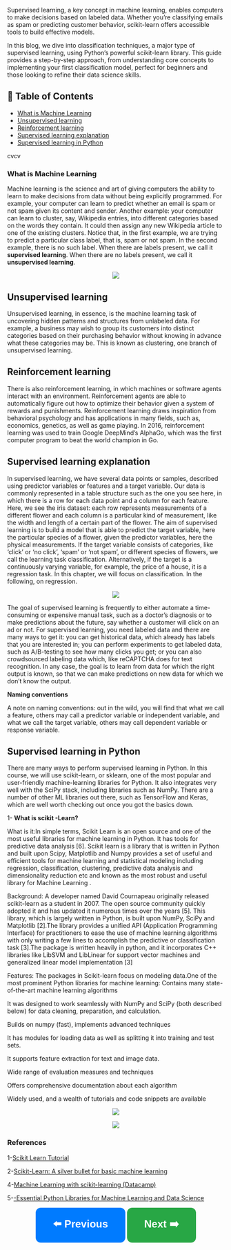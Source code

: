 Supervised learning, a key concept in machine learning, enables computers to make decisions based on labeled data. Whether you’re classifying emails as spam or predicting customer behavior, scikit-learn offers accessible tools to build effective models.

In this blog, we dive into classification techniques, a major type of supervised learning, using Python’s powerful scikit-learn library. This guide provides a step-by-step approach, from understanding core concepts to implementing your first classification model, perfect for beginners and those looking to refine their data science skills.


## 📑 Table of Contents  

- [What is Machine Learning](#What-is-Machine-Learning)  
- [Unsupervised learning](#Unsupervised-learning)  
- [Reinforcement learning](#Reinforcement-learning)  
- [Supervised learning explanation](#Supervised-learning-explanation)
- [Supervised learning in Python](#Supervised-learning-in-Python)    

cvcv
### **What is Machine Learning** 

Machine learning is the science and art of giving computers the ability to learn to make decisions from data without being explicitly programmed.
For example, your computer can learn to predict whether an email is spam or not spam given its content and sender. Another example: your computer can learn to cluster, say, Wikipedia entries, into different categories based on the words they contain. It could then assign any new Wikipedia article to one of the existing clusters. Notice that, in the first example, we are trying to predict a particular class label, that is, spam or not spam. In the second example, there is no such label. When there are labels present, we call it **supervised learning**. When there are no labels present, we call it **unsupervised learning**.

<p align="center">
<img src="https://github.com/dr-mushtaq/Machine-Learning/blob/master/Supervised%20Learning%20with%20scikit_learn/Chapter1-Classification/1.png"></a>
</p>

 ## **Unsupervised learning**
 
Unsupervised learning, in essence, is the machine learning task of uncovering hidden patterns and structures from unlabeled data. For example, a business may wish to group its customers into distinct categories based on their purchasing behavior without knowing in advance what these categories may be. This is known as clustering, one branch of unsupervised learning.

## **Reinforcement learning** 

There is also reinforcement learning, in which machines or software agents interact with an environment. Reinforcement agents are able to automatically figure out how to optimize their behavior given a system of rewards and punishments. Reinforcement learning draws inspiration from behavioral psychology and has applications in many fields, such as, economics, genetics, as well as game playing. In 2016, reinforcement learning was used to train Google DeepMind’s AlphaGo, which was the first computer program to beat the world champion in Go.

## **Supervised learning explanation** 

In supervised learning, we have several data points or samples, described using predictor variables or features and a target variable. Our data is commonly represented in a table structure such as the one you see here, in which there is a row for each data point and a column for each feature. Here, we see the iris dataset: each row represents measurements of a different flower and each column is a particular kind of measurement, like the width and length of a certain part of the flower. The aim of supervised learning is to build a model that is able to predict the target variable, here the particular species of a flower, given the predictor variables, here the physical measurements. If the target variable consists of categories, like ‘click’ or ‘no click’, ‘spam’ or ‘not spam’, or different species of flowers, we call the learning task classification. Alternatively, if the target is a continuously varying variable, for example, the price of a house, it is a regression task. In this chapter, we will focus on classification. In the following, on regression.

<p align="center">
<img src="https://github.com/dr-mushtaq/Machine-Learning/blob/master/Supervised%20Learning%20with%20scikit_learn/Chapter1-Classification/2.png"></a>
</p>

The goal of supervised learning is frequently to either automate a time-consuming or expensive manual task, such as a doctor’s diagnosis or to make predictions about the future, say whether a customer will click on an ad or not. For supervised learning, you need labeled data and there are many ways to get it: you can get historical data, which already has labels that you are interested in; you can perform experiments to get labeled data, such as A/B-testing to see how many clicks you get; or you can also crowdsourced labeling data which, like reCAPTCHA does for text recognition. In any case, the goal is to learn from data for which the right output is known, so that we can make predictions on new data for which we don’t know the output.
 
 **Naming conventions**

A note on naming conventions: out in the wild, you will find that what we call a feature, others may call a predictor variable or independent variable, and what we call the target variable, others may call dependent variable or response variable.

## **Supervised learning in Python** 

There are many ways to perform supervised learning in Python. In this course, we will use scikit-learn, or sklearn, one of the most popular and user-friendly machine-learning libraries for Python. It also integrates very well with the SciPy stack, including libraries such as NumPy. There are a number of other ML libraries out there, such as TensorFlow and Keras, which are well worth checking out once you got the basics down.

1- **What is scikit -Learn?**

What is it:In simple terms, Scikit Learn is an open source and one of the most useful libraries for machine learning in Python. It has tools for predictive data analysis [6]. Scikit learn is a library that is written in Python and built upon Scipy, Matplotlib and Numpy provides a set of useful and efficient tools for machine learning and statistical modeling including regression, classification, clustering, predictive data analysis and dimensionality reduction etc and known as the most robust and useful library for Machine Learning .

Background: A developer named David Cournapeau originally released scikit-learn as a student in 2007. The open source community quickly adopted it and has updated it numerous times over the years [5]. This library, which is largely written in Python, is built upon NumPy, SciPy and Matplotlib [2].The library provides a unified API (Application Programming Interface) for practitioners to ease the use of machine learning algorithms with only writing a few lines to accomplish the predictive or classification task [3].The package is written heavily in python, and it incorporates C++ libraries like LibSVM and LibLinear for support vector machines and generalized linear model implementation [3]

Features: The packages in Scikit-learn focus on modeling data.One of the most prominent Python libraries for machine learning:
Contains many state-of-the-art machine learning algorithms

It was designed to work seamlessly with NumPy and SciPy (both described below) for data cleaning, preparation, and calculation.

Builds on numpy (fast), implements advanced techniques

It has modules for loading data as well as splitting it into training and test sets.

It supports feature extraction for text and image data.

Wide range of evaluation measures and techniques

Offers comprehensive documentation about each algorithm

Widely used, and a wealth of tutorials and code snippets are available

<p align="center">
<img src="https://github.com/dr-mushtaq/Machine-Learning/blob/master/Supervised%20Learning%20with%20scikit_learn/Chapter1-Classification/3.jpg"></a>
</p>

<p align="center">
<img src="https://github.com/dr-mushtaq/Machine-Learning/blob/master/Supervised%20Learning%20with%20scikit_learn/Chapter1-Classification/4.jpg"></a>
</p>

### References

1-[Scikit Learn Tutorial](https://www.tutorialspoint.com/scikit_learn/index.htm)

2-[Scikit-Learn: A silver bullet for basic machine learning](https://medium.com/analytics-vidhya/scikit-learn-a-silver-bullet-for-basic-machine-learning-13c7d8b248ee)

4-[Machine Learning with scikit-learning (Datacamp)](https://www.datacamp.com/users/sign_in?redirect=http%3A%2F%2Fapp.datacamp.com%2Flearn%2Fcourses%2Fmachine-learning-with-scikit-learn)

5-[-Essential Python Libraries for Machine Learning and Data Science](https://www.deeplearning.ai/blog/essential-python-libraries-for-machine-learning-and-data-science/?utm_campaign=DLAI+Blog&utm_content=248986290&utm_medium=social&utm_source=facebook&hss_channel=fbp-1027125564106325)


<p align="center">
  <a href="#previous-section" style="text-decoration:none;">
    <button style="padding:20px 40px; font-size:24px; font-weight:bold; border-radius:12px; background-color:#007BFF; color:white; border:none; cursor:pointer;">
      ⬅️ Previous
    </button>
  </a>

  <a href="#next-section" style="text-decoration:none;">
    <button style="padding:20px 40px; font-size:24px; font-weight:bold; border-radius:12px; background-color:#28A745; color:white; border:none; cursor:pointer;">
      Next ➡️
    </button>
  </a>
</p>
































